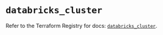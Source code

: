 # `databricks_cluster`

Refer to the Terraform Registry for docs: [`databricks_cluster`](https://registry.terraform.io/providers/databricks/databricks/1.92.0/docs/resources/cluster).
